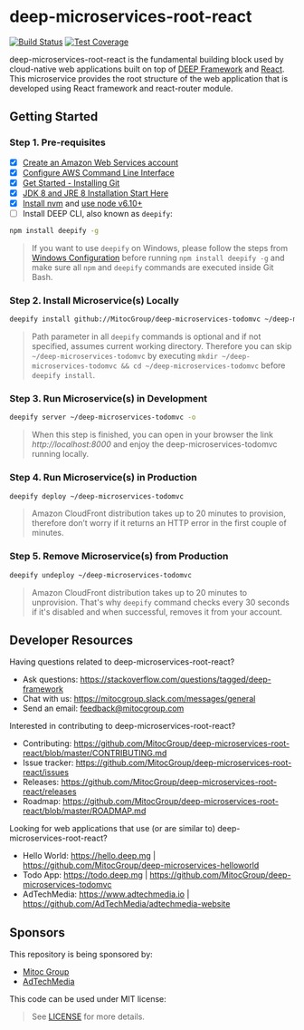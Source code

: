 deep-microservices-root-react
=============================

[![Build Status](https://travis-ci.org/MitocGroup/deep-microservices-root-react.svg?branch=master)](https://travis-ci.org/MitocGroup/deep-microservices-root-react)
[![Test Coverage](https://codeclimate.com/repos/579f4fd13c33ef1c32005800/badges/6358990ced50e4f40f1d/coverage.svg)](https://codeclimate.com/repos/579f4fd13c33ef1c32005800/coverage)

deep-microservices-root-react is the fundamental building block used by cloud-native web applications
built on top of [DEEP Framework](https://github.com/MitocGroup/deep-framework) and
[React](https://facebook.github.io/react). This microservice provides the root structure of the web application 
that is developed using React framework and react-router module.


## Getting Started

### Step 1. Pre-requisites

- [x] [Create an Amazon Web Services account](https://www.youtube.com/watch?v=WviHsoz8yHk)
- [x] [Configure AWS Command Line Interface](https://docs.aws.amazon.com/cli/latest/userguide/cli-chap-getting-started.html)
- [x] [Get Started - Installing Git](https://git-scm.com/book/en/v2/Getting-Started-Installing-Git)
- [x] [JDK 8 and JRE 8 Installation Start Here](https://docs.oracle.com/javase/8/docs/technotes/guides/install/install_overview.html)
- [x] [Install nvm](https://github.com/creationix/nvm#install-script) and [use node v6.10+](https://github.com/creationix/nvm#usage)
- [ ] Install DEEP CLI, also known as `deepify`:

```bash
npm install deepify -g
```

> If you want to use `deepify` on Windows, please follow the steps from
[Windows Configuration](https://github.com/MitocGroup/deep-framework/blob/master/docs/windows.md)
before running `npm install deepify -g` and make sure all `npm` and `deepify` commands are executed
inside Git Bash.

### Step 2. Install Microservice(s) Locally

```bash
deepify install github://MitocGroup/deep-microservices-todomvc ~/deep-microservices-todomvc
```

> Path parameter in all `deepify` commands is optional and if not specified, assumes current
working directory. Therefore you can skip `~/deep-microservices-todomvc` by executing
`mkdir ~/deep-microservices-todomvc && cd ~/deep-microservices-todomvc` before `deepify install`.

### Step 3. Run Microservice(s) in Development

```bash
deepify server ~/deep-microservices-todomvc -o
```

> When this step is finished, you can open in your browser the link *http://localhost:8000*
and enjoy the deep-microservices-todomvc running locally.

### Step 4. Run Microservice(s) in Production

```bash
deepify deploy ~/deep-microservices-todomvc
```

> Amazon CloudFront distribution takes up to 20 minutes to provision, therefore don’t worry
if it returns an HTTP error in the first couple of minutes.

### Step 5. Remove Microservice(s) from Production

```bash
deepify undeploy ~/deep-microservices-todomvc
```

> Amazon CloudFront distribution takes up to 20 minutes to unprovision. That's why `deepify`
command checks every 30 seconds if it's disabled and when successful, removes it from your account.


## Developer Resources

Having questions related to deep-microservices-root-react?

- Ask questions: https://stackoverflow.com/questions/tagged/deep-framework
- Chat with us: https://mitocgroup.slack.com/messages/general
- Send an email: feedback@mitocgroup.com

Interested in contributing to deep-microservices-root-react?

- Contributing: https://github.com/MitocGroup/deep-microservices-root-react/blob/master/CONTRIBUTING.md
- Issue tracker: https://github.com/MitocGroup/deep-microservices-root-react/issues
- Releases: https://github.com/MitocGroup/deep-microservices-root-react/releases
- Roadmap: https://github.com/MitocGroup/deep-microservices-root-react/blob/master/ROADMAP.md

Looking for web applications that use (or are similar to) deep-microservices-root-react?

- Hello World: https://hello.deep.mg | https://github.com/MitocGroup/deep-microservices-helloworld
- Todo App: https://todo.deep.mg | https://github.com/MitocGroup/deep-microservices-todomvc
- AdTechMedia: https://www.adtechmedia.io | https://github.com/AdTechMedia/adtechmedia-website


## Sponsors

This repository is being sponsored by:
- [Mitoc Group](https://www.mitocgroup.com)
- [AdTechMedia](https://www.adtechmedia.io)

This code can be used under MIT license:
> See [LICENSE](https://github.com/MitocGroup/deep-microservices-root-react/blob/master/LICENSE) for more details.
